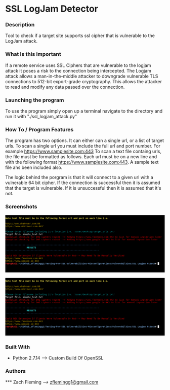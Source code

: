 # SSL LogJam Detector

### Description

Tool to check if a target site supports ssl cipher that is vulnerable to the LogJam attack.

### What Is this important

If a remote service uses SSL Ciphers that are vulnerable to the logjam attack it poses a risk to the connection being intercepted. The Logjam attack allows a man-in-the-middle attacker to downgrade vulnerable TLS connections to 512-bit export-grade cryptography. This allows the attacker to read and modify any data passed over the connection.


### Launching the program

To use the program simply open up a terminal navigate to the directory and run it with "./ssl_logjam_attack.py"

### How To / Program Features

The program has two options. It can either can a single url, or a list of target urls. 
To scan a single url you must include the full url and port number. For example https://www.samplesite.com:443
To scan a text file containg urls, the file must be formatted as follows. Each url must be on a new line and with the following format https://www.samplesite.com:443. A sample text file ahs been included also. 

The logic behind the porgram is that it will connect to a given url with a vulnerable 64 bit cipher. If the connection is successful then it is assumed that the target is vulnerable. If it is unsuccessful then it is assumed that it's not.

### Screenshots
![alt text](screenshots/logjam_overview2.png "Overview of Program")

![alt text](screenshots/logjam_overview2.png "Sample Output")


### Built With

* Python 2.7.14 --> Custom Build Of OpenSSL

### Authors

*** Zach Fleming --> zflemingg1@gmail.com





